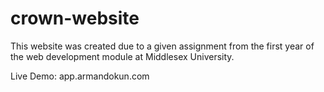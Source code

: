 # crown-website
This website was created due to a given assignment from the first year of the web development module at Middlesex University.

Live Demo: app.armandokun.com
